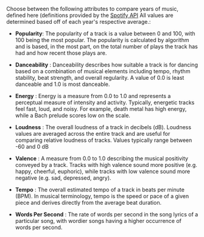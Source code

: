 Choose between the following attributes to compare years of music, defined here (definitions provided by the [Spotify API](https://developer.spotify.com/documentation/web-api/reference/tracks/get-several-audio-features/) All values are determined based off of each year's respective average.:

- **Popularity**: The popularity of a track is a value between 0 and 100, with 100 being the most popular. The popularity is calculated by algorithm and is based, in the most part, on the total number of plays the track has had and how recent those plays are.

- **Danceability** : Danceability describes how suitable a track is for dancing based on a combination of musical elements including tempo, rhythm stability, beat strength, and overall regularity. A value of 0.0 is least danceable and 1.0 is most danceable.

- **Energy** : 	Energy is a measure from 0.0 to 1.0 and represents a perceptual measure of intensity and activity. Typically, energetic tracks feel fast, loud, and noisy. For example, death metal has high energy, while a Bach prelude scores low on the scale.

- **Loudness** : The overall loudness of a track in decibels (dB). Loudness values are averaged across the entire track and are useful for comparing relative loudness of tracks. Values typically range between -60 and 0 dB

- **Valence** : A measure from 0.0 to 1.0 describing the musical positivity conveyed by a track. Tracks with high valence sound more positive (e.g. happy, cheerful, euphoric), while tracks with low valence sound more negative (e.g. sad, depressed, angry).

- **Tempo** : The overall estimated tempo of a track in beats per minute (BPM). In musical terminology, tempo is the speed or pace of a given piece and derives directly from the average beat duration.

- **Words Per Second** : The rate of words per second in the song lyrics of a particular song, with wordier songs having a higher occurrence of words per second.
